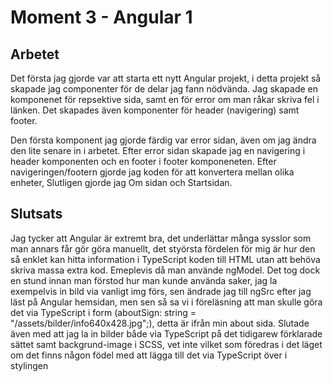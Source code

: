 # Moment 3 - Angular 1
## Arbetet
Det första jag gjorde var att starta ett nytt Angular projekt, i detta projekt så skapade jag componenter för de delar jag fann nödvända. Jag skapade en komponenet för repsektive sida, samt en för error om man råkar skriva fel i länken. Det skapades även komponenter för header (navigering) samt footer.

Den första komponent jag gjorde färdig var error sidan, även om jag ändra den lite senare in i arbetet. Efter error sidan skapade jag en navigering i header komponenten och en footer i footer komponeneten. Efter navigeringen/footern gjorde jag koden för att konvertera mellan olika enheter, Slutligen gjorde jag Om sidan och Startsidan.

## Slutsats
Jag tycker att Angular är extremt bra, det underlättar många sysslor som man annars får gör göra manuellt, det styörsta fördelen för mig är hur den så enklet kan hitta information i TypeScript koden till HTML utan att behöva skriva massa extra kod. Emeplevis då man använde ngModel. Det tog dock en stund innan man förstod hur man kunde använda saker, jag la exempelvis in bild via vanligt img förs, sen ändrade jag till ngSrc efter jag läst på Angular hemsidan, men sen så sa vi i föreläsning att man skulle göra det via TypeScript i form (aboutSign: string = "/assets/bilder/info640x428.jpg";), detta är ifrån min about sida. Slutade även med att jag la in bilder både via TypeScript på det tidigarew förklarade sättet samt backgrund-image i SCSS, vet inte vilket som föredras i det läget om det finns någon födel med att lägga till det via TypeScript över i stylingen
